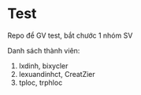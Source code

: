 Test
====

Repo để GV test, bắt chước 1 nhóm SV

Danh sách thành viên:
1. lxdinh,  bixycler 
2. lexuandinhct,  CreatZier
3. tploc, trphloc

